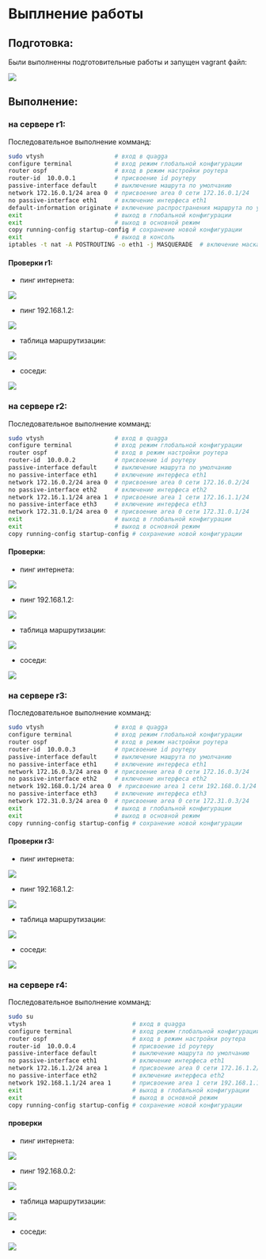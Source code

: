 # Выплнение работы
## Подготовка:
Были выполненны подготовительные работы и запущен vagrant файл:

![](pictures/p_01.png)

## Выполнение:
### на сервере r1:
Последовательное выполнение комманд:
```bash
sudo vtysh                    # вход в quagga
configure terminal            # вход режим глобальной конфигурации
router ospf                   # вход в режим настройки роутера
router-id  10.0.0.1           # присвоение id роутеру
passive-interface default     # выключение машрута по умолчанию
network 172.16.0.1/24 area 0  # присвоение area 0 сети 172.16.0.1/24
no passive-interface eth1     # включение интерфеса eth1
default-information originate # включение распространения маршрута по умолчанию
exit                          # выход в глобальной конфигурации
exit                          # выход в основной режим
copy running-config startup-config # сохранение новой конфигурации
exit                          # выход в консоль
iptables -t nat -A POSTROUTING -o eth1 -j MASQUERADE  # включение маскарада на интерфейсе eth1
```
#### Проверки r1:
* пинг интернета:

![](pictures/p_02.png)

* пинг 192.168.1.2:

![](pictures/p_03.png)

* таблица маршрутизации:

![](pictures/p_04.png)

* соседи:

![](pictures/p_05.png)

### на сервере r2:
Последовательное выполнение комманд:
```bash
sudo vtysh                    # вход в quagga
configure terminal            # вход режим глобальной конфигурации
router ospf                   # вход в режим настройки роутера
router-id  10.0.0.2           # присвоение id роутеру
passive-interface default     # выключение машрута по умолчанию
no passive-interface eth1     # включение интерфеса eth1
network 172.16.0.2/24 area 0  # присвоение area 0 сети 172.16.0.2/24
no passive-interface eth2     # включение интерфеса eth2
network 172.16.1.1/24 area 1  # присвоение area 1 сети 172.16.1.1/24
no passive-interface eth3     # включение интерфеса eth3
network 172.31.0.1/24 area 0  # присвоение area 0 сети 172.31.0.1/24
exit                          # выход в глобальной конфигурации
exit                          # выход в основной режим
copy running-config startup-config # сохранение новой конфигурации
```

#### Проверки:
* пинг интернета:

![](pictures/p_06.png)

* пинг 192.168.1.2:

![](pictures/p_07.png)

* таблица маршрутизации:

![](pictures/p_08.png)

* соседи:

![](pictures/p_09.png)

### на сервере r3:
Последовательное выполнение комманд:
```bash
sudo vtysh                    # вход в quagga
configure terminal            # вход режим глобальной конфигурации
router ospf                   # вход в режим настройки роутера
router-id  10.0.0.3           # присвоение id роутеру
passive-interface default     # выключение машрута по умолчанию
no passive-interface eth1     # включение интерфеса eth1
network 172.16.0.3/24 area 0  # присвоение area 0 сети 172.16.0.3/24
no passive-interface eth2     # включение интерфеса eth2
network 192.168.0.1/24 area 0  # присвоение area 1 сети 192.168.0.1/24
no passive-interface eth3     # включение интерфеса eth3
network 172.31.0.3/24 area 0  # присвоение area 0 сети 172.31.0.3/24
exit                          # выход в глобальной конфигурации
exit                          # выход в основной режим
copy running-config startup-config # сохранение новой конфигурации
```
#### Проверки r3:
* пинг интернета:

![](pictures/p_10.png)

* пинг 192.168.1.2:

![](pictures/p_11.png)

* таблица маршрутизации:

![](pictures/p_12.png)

* соседи:

![](pictures/p_13.png)


### на сервере r4:
Последовательное выполнение комманд:
```bash
sudo su
vtysh                              # вход в quagga
configure terminal                 # вход режим глобальной конфигурации
router ospf                        # вход в режим настройки роутера
router-id  10.0.0.4                # присвоение id роутеру
passive-interface default          # выключение машрута по умолчанию
no passive-interface eth1          # включение интерфеса eth1
network 172.16.1.2/24 area 1       # присвоение area 0 сети 172.16.1.2/24
no passive-interface eth2          # включение интерфеса eth2
network 192.168.1.1/24 area 1      # присвоение area 1 сети 192.168.1.1/24
exit                               # выход в глобальной конфигурации
exit                               # выход в основной режим
copy running-config startup-config # сохранение новой конфигурации
```
#### проверки
* пинг интернета:

![](pictures/p_14.png)

* пинг 192.168.0.2:

![](pictures/p_15.png)

* таблица маршрутизации:

![](pictures/p_16.png)

* соседи:

![](pictures/p_17png)
